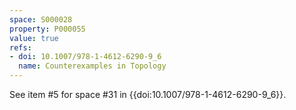 ```yaml
---
space: S000028
property: P000055
value: true
refs:
- doi: 10.1007/978-1-4612-6290-9_6
  name: Counterexamples in Topology
---
```


See item #5 for space #31 in {{doi:10.1007/978-1-4612-6290-9_6}}.
